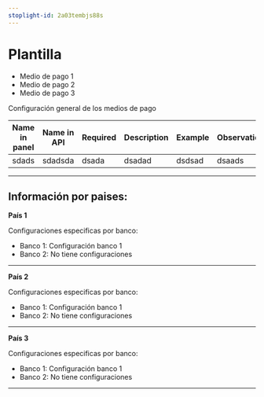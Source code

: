 ```yaml
---
stoplight-id: 2a03tembjs88s
---
```


# Plantilla

- Medio de pago 1
- Medio de pago 2
- Medio de pago 3

Configuración general de los medios de pago

| Name in panel | Name in API | Required  | Description | Example | Observations |
| ------------- | ----------- | --------- | ----------- | ------- | ------------ |
| sdads | sdadsda | dsada | dsadad | dsdsad |dsaads | 7

---------------------------------------------------
## Información por paises:

**País 1**

Configuraciones especificas por banco:

- Banco 1: Configuración banco 1
- Banco 2: No tiene configuraciones

---------------------------------------------------

**País 2**

Configuraciones especificas por banco:

- Banco 1: Configuración banco 1
- Banco 2: No tiene configuraciones

---------------------------------------------------

**País 3**

Configuraciones especificas por banco:

- Banco 1: Configuración banco 1
- Banco 2: No tiene configuraciones

------------------------------------------------------

